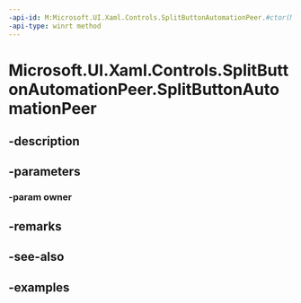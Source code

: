 ```yaml
---
-api-id: M:Microsoft.UI.Xaml.Controls.SplitButtonAutomationPeer.#ctor(Microsoft.UI.Xaml.Controls.SplitButton)
-api-type: winrt method
---
```


<!-- Method syntax.
public SplitButtonAutomationPeer.SplitButtonAutomationPeer(SplitButton owner)
-->

# Microsoft.UI.Xaml.Controls.SplitButtonAutomationPeer.SplitButtonAutomationPeer

## -description

## -parameters
### -param owner

## -remarks

## -see-also

## -examples

